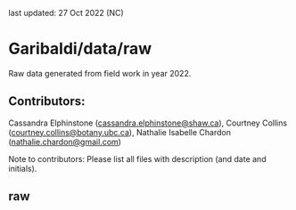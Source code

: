 last updated: 27 Oct 2022 (NC)

# Garibaldi/data/raw

Raw data generated from field work in year 2022.

## Contributors: 

Cassandra Elphinstone (cassandra.elphinstone@shaw.ca),
Courtney Collins (courtney.collins@botany.ubc.ca),
Nathalie Isabelle Chardon (nathalie.chardon@gmail.com)

Note to contributors: Please list all files with description (and date and initials).

## raw